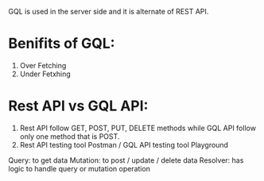 GQL is used in the server side and it is alternate of REST API.

# Benifits of GQL:

1. Over Fetching
2. Under Fetxhing
<!-- ------------------------------------------------------------------------------------ -->

# Rest API vs GQL API:

1. Rest API follow GET, POST, PUT, DELETE methods while GQL API follow only one method that is POST.
2. Rest API testing tool Postman / GQL API testing tool Playground
<!-- ------------------------------------------------------------------------------------------------------ -->

Query: to get data
Mutation: to post / update / delete data
Resolver: has logic to handle query or mutation operation

<!-- ------------------------------------------------------------------------------------------------------------- -->
